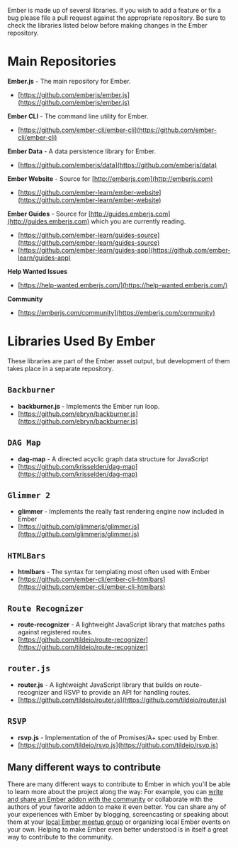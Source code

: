 Ember is made up of several libraries. If you wish to add a feature or fix a bug please file a pull request against the appropriate repository. Be sure to check the libraries listed below before making changes in the Ember repository.

# Main Repositories
**Ember.js** - The main repository for Ember.

* [https://github.com/emberjs/ember.js](https://github.com/emberjs/ember.js)

**Ember CLI** - The command line utility for Ember.

* [https://github.com/ember-cli/ember-cli](https://github.com/ember-cli/ember-cli)

**Ember Data** - A data persistence library for Ember.

* [https://github.com/emberjs/data](https://github.com/emberjs/data)

**Ember Website** - Source for [http://emberjs.com](http://emberjs.com)

* [https://github.com/ember-learn/ember-website](https://github.com/ember-learn/ember-website)

**Ember Guides** - Source for [http://guides.emberjs.com](http://guides.emberjs.com) which you are currently reading.

* [https://github.com/ember-learn/guides-source](https://github.com/ember-learn/guides-source)
* [https://github.com/ember-learn/guides-app](https://github.com/ember-learn/guides-app)

**Help Wanted Issues**
* [https://help-wanted.emberjs.com/](https://help-wanted.emberjs.com/)

**Community**
* [https://emberjs.com/community](https://emberjs.com/community)

# Libraries Used By Ember

These libraries are part of the Ember asset output, but development of them takes place in a separate repository.

## `Backburner`
* **backburner.js** - Implements the Ember run loop.
* [https://github.com/ebryn/backburner.js](https://github.com/ebryn/backburner.js)

## `DAG Map`
* **dag-map** - A directed acyclic graph data structure for JavaScript
* [https://github.com/krisselden/dag-map](https://github.com/krisselden/dag-map)

## `Glimmer 2`
* **glimmer** - Implements the really fast rendering engine now included in Ember
* [https://github.com/glimmerjs/glimmer.js](https://github.com/glimmerjs/glimmer.js)


## `HTMLBars`
* **htmlbars** - The syntax for templating most often used with Ember
* [https://github.com/ember-cli/ember-cli-htmlbars](https://github.com/ember-cli/ember-cli-htmlbars)

## `Route Recognizer`

* **route-recognizer** - A lightweight JavaScript library that matches paths against registered routes.
* [https://github.com/tildeio/route-recognizer](https://github.com/tildeio/route-recognizer)

## `router.js`

* **router.js** - A lightweight JavaScript library that builds on route-recognizer and RSVP to provide an API for handling routes.
* [https://github.com/tildeio/router.js](https://github.com/tildeio/router.js)

## `RSVP`

* **rsvp.js** - Implementation of the of Promises/A+ spec used by Ember.
* [https://github.com/tildeio/rsvp.js](https://github.com/tildeio/rsvp.js)

## Many different ways to contribute
There are many different ways to contribute to Ember in which you'll be able to learn more about the project along the way: For example, you can [write and share an Ember addon with the community](https://ember-cli.com/extending/#developing-addons-and-blueprints) or collaborate with the authors of your favorite addon to make it even better. You can share any of your experiences with Ember by blogging, screencasting or speaking about them at your [local Ember meetup group](https://www.emberjs.com/community/meetups/) or organizing local Ember events on your own. Helping to make Ember even better understood is in itself a great way to contribute to the community.

